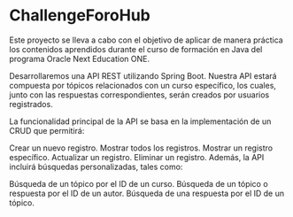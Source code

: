 # ChallengeForoHub

Este proyecto se lleva a cabo con el objetivo de aplicar de manera práctica los contenidos aprendidos durante el curso de formación en Java del programa Oracle Next Education ONE.

Desarrollaremos una API REST utilizando Spring Boot. Nuestra API estará compuesta por tópicos relacionados con un curso específico, los cuales, junto con las respuestas correspondientes, serán creados por usuarios registrados.

La funcionalidad principal de la API se basa en la implementación de un CRUD que permitirá:

Crear un nuevo registro.
Mostrar todos los registros.
Mostrar un registro específico.
Actualizar un registro.
Eliminar un registro.
Además, la API incluirá búsquedas personalizadas, tales como:

Búsqueda de un tópico por el ID de un curso.
Búsqueda de un tópico o respuesta por el ID de un autor.
Búsqueda de una respuesta por el ID de un tópico.
